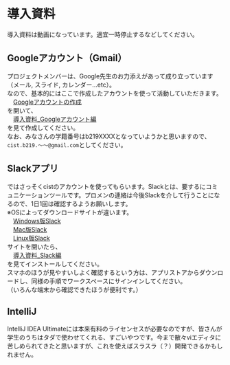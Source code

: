 # 導入資料

導入資料は動画になっています。適宜一時停止するなどしてください。

## Googleアカウント（Gmail）

プロジェクトメンバーは、Google先生のお力添えがあって成り立っています（メール, スライド, カレンダー...etc）。</br>
なので、基本的にはここで作成したアカウントを使って活動していただきます。</br>
　[Googleアカウントの作成](https://accounts.google.com/signup/v2/webcreateaccount?continue=https%3A%2F%2Faccounts.google.com%2FManageAccount%3Fnc%3D1&hl=ja&flowName=GlifWebSignIn&flowEntry=SignUp)</br>
を開いて、</br>
　[導入資料_Googleアカウント編](https://drive.google.com/open?id=15tVb13Voxr7Bv1_OS8qvGDF52yFqvQ7J)</br>
を見て作成してください。</br>
なお、みなさんの学籍番号はb219XXXXとなっていようかと思いますので、`cist.b219.～～@gmail.com`としてください。

## Slackアプリ

ではさっそくcistのアカウントを使ってもらいます。Slackとは、要するにコミュニケーションツールです。プロメンの連絡は今後Slackを介して行うことになるので、1日1回は確認するようお願いします。</br>
※OSによってダウンロードサイトが違います。</br>
　[Windows版Slack](https://slack.com/intl/ja-jp/downloads/windows)</br>
　[Mac版Slack](https://apps.apple.com/app/slack/id803453959)</br>
　[Linux版Slack](https://slack.com/intl/ja-jp/downloads/linux)</br>
サイトを開いたら、</br>
　[導入資料_Slack編](https://drive.google.com/open?id=1oqc7qOWMifGrBSvdUrj26PTnVu5euScg)</br>
を見てインストールしてください。</br>
スマホのほうが見やすいしよく確認するという方は、アプリストアからダウンロードし、同様の手順でワークスペースにサインインしてください。</br>
（いろんな端末から確認できたほうが便利です。）

## IntelliJ

IntelliJ IDEA Ultimateには本来有料のライセンセスが必要なのですが、皆さんが学生のうちはタダで使わせてくれる、すごいやつです。今まで散々viエディタに苦しめられてきたと思いますが、これを使えばスラスラ（？）開発できるかもしれません。</br>

